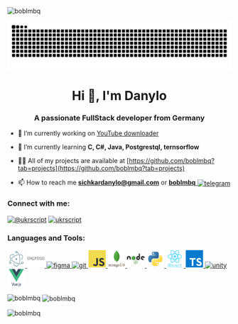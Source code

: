 <p align="left"> <img src="https://komarev.com/ghpvc/?username=boblmbq&label=Profile%20views&color=0e75b6&style=flat" alt="boblmbq" /> </p>


<div align="center">
  
  ![Snake animation](https://github.com/boblmbq/boblmbq/blob/output/github-snake.svg)

</div>

<h1 align="center">Hi 👋, I'm Danylo</h1>
<h3 align="center">A passionate FullStack developer from Germany</h3>


- 🔭 I’m currently working on [YouTube downloader](https://github.com/SheGaDev/lazy-youtube-downloader)

- 🌱 I’m currently learning **C, C#, Java, Postgrestql, ternsorflow**

- 👨‍💻 All of my projects are available at [https://github.com/boblmbq?tab=projects](https://github.com/boblmbq?tab=projects)

- 📫 How to reach me **sichkardanylo@gmail.com** or [**boblmbq** <img src="https://imgs.search.brave.com/26ZsIqcw0pDEBZ8LHLQmFbVPXzq3rm_ZCDPVhIaHJ9E/rs:fit:860:0:0/g:ce/aHR0cHM6Ly9naXRo/dWIuY29tL1RlbGVn/cmFtQmV0YS9UZWxl/Z3JhbS9yYXcvbWFp/bi9Bc3NldHMvdGVs/ZWdyYW0ucG5n" alt="telegram" align="center" widht="22" height="22"/>](https://t.me/boblmbq)

<h3 align="left">Connect with me:</h3>
<p align="left">
<a href="https://medium.com/@ukrscript"  target="_blank"><img align="center" src="https://raw.githubusercontent.com/rahuldkjain/github-profile-readme-generator/master/src/images/icons/Social/medium.svg" alt="@ukrscript" height="30" width="40" /></a>
<a href="https://www.youtube.com/channel/UCEWKjXRIcns2BqIxymcAHmQ"  target="_blank"><img align="center" src="https://raw.githubusercontent.com/rahuldkjain/github-profile-readme-generator/master/src/images/icons/Social/youtube.svg" alt="ukrscript" height="30" width="40" /></a>
</p>

<h3 align="left">Languages and Tools:</h3>
<p align="left"> <a href="https://www.electronjs.org" target="_blank" rel="noreferrer"> <img src="https://raw.githubusercontent.com/devicons/devicon/master/icons/electron/electron-original.svg" alt="electron" width="40" height="40"/> </a> <a href="https://expressjs.com" target="_blank" rel="noreferrer"> <img src="https://raw.githubusercontent.com/devicons/devicon/master/icons/express/express-original-wordmark.svg" alt="express" width="40" height="40"/> </a> <a href="https://www.figma.com/" target="_blank" rel="noreferrer"> <img src="https://www.vectorlogo.zone/logos/figma/figma-icon.svg" alt="figma" width="40" height="40"/> </a> <a href="https://git-scm.com/" target="_blank" rel="noreferrer"> <img src="https://www.vectorlogo.zone/logos/git-scm/git-scm-icon.svg" alt="git" width="40" height="40"/> </a> <a href="https://developer.mozilla.org/en-US/docs/Web/JavaScript" target="_blank" rel="noreferrer"> <img src="https://raw.githubusercontent.com/devicons/devicon/master/icons/javascript/javascript-original.svg" alt="javascript" width="40" height="40"/> </a> <a href="https://www.mongodb.com/" target="_blank" rel="noreferrer"> <img src="https://raw.githubusercontent.com/devicons/devicon/master/icons/mongodb/mongodb-original-wordmark.svg" alt="mongodb" width="40" height="40"/> </a> <a href="https://nodejs.org" target="_blank" rel="noreferrer"> <img src="https://raw.githubusercontent.com/devicons/devicon/master/icons/nodejs/nodejs-original-wordmark.svg" alt="nodejs" width="40" height="40"/> </a> <a href="https://www.python.org" target="_blank" rel="noreferrer"> <img src="https://raw.githubusercontent.com/devicons/devicon/master/icons/python/python-original.svg" alt="python" width="40" height="40"/> </a> <a href="https://reactjs.org/" target="_blank" rel="noreferrer"> <img src="https://raw.githubusercontent.com/devicons/devicon/master/icons/react/react-original-wordmark.svg" alt="react" width="40" height="40"/> </a> <a href="https://www.typescriptlang.org/" target="_blank" rel="noreferrer"> <img src="https://raw.githubusercontent.com/devicons/devicon/master/icons/typescript/typescript-original.svg" alt="typescript" width="40" height="40"/> </a> <a href="https://unity.com/" target="_blank" rel="noreferrer"> <img src="https://www.vectorlogo.zone/logos/unity3d/unity3d-icon.svg" alt="unity" width="40" height="40"/> </a> <a href="https://vuejs.org/" target="_blank" rel="noreferrer"> <img src="https://raw.githubusercontent.com/devicons/devicon/master/icons/vuejs/vuejs-original-wordmark.svg" alt="vuejs" width="40" height="40"/> </a> </p>

<p><img align="left" src="https://github-readme-stats.vercel.app/api/top-langs?username=boblmbq&show_icons=true&locale=en&layout=compact" alt="boblmbq" /></p>

<p>&nbsp;<img align="center" src="https://github-readme-stats.vercel.app/api?username=boblmbq&show_icons=true&locale=en" alt="boblmbq" /></p>

<p><img align="center" src="https://github-readme-streak-stats.herokuapp.com/?user=boblmbq&" alt="boblmbq" /></p>

